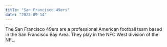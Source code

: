 ```yaml
---
title: "San Francisco 49ers"
date: "2025-09-14"
---
```


The San Francisco 49ers are a professional American football team based in the San Francisco Bay Area. They play in the NFC West division of the NFL.
